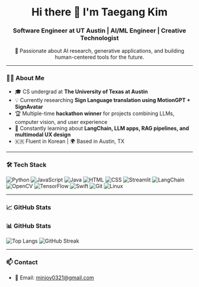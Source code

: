<h1 align="center">Hi there 👋 I'm Taegang Kim</h1>
<h3 align="center">Software Engineer at UT Austin | AI/ML Engineer | Creative Technologist</h3>

<p align="center">
  🧠 Passionate about AI research, generative applications, and building human-centered tools for the future.
</p>

---

### 👨‍💻 About Me

- 🎓 CS undergrad at **The University of Texas at Austin**  
- 💡 Currently researching **Sign Language translation using MotionGPT + SignAvatar**  
- 🏆 Multiple-time **hackathon winner** for projects combining LLMs, computer vision, and user experience  
- 🌱 Constantly learning about **LangChain, LLM apps, RAG pipelines, and multimodal UX design**  
- 🇰🇷 Fluent in Korean | 🌍 Based in Austin, TX  

---

### 🛠 Tech Stack

![Python](https://img.shields.io/badge/-Python-3776AB?style=flat&logo=python&logoColor=white)
![JavaScript](https://img.shields.io/badge/-JavaScript-F7DF1E?style=flat&logo=javascript&logoColor=black)
![Java](https://img.shields.io/badge/-Java-007396?style=flat&logo=java)
![HTML](https://img.shields.io/badge/-HTML5-E34F26?style=flat&logo=html5&logoColor=white)
![CSS](https://img.shields.io/badge/-CSS3-1572B6?style=flat&logo=css3)
![Streamlit](https://img.shields.io/badge/-Streamlit-FF4B4B?style=flat&logo=streamlit)
![LangChain](https://img.shields.io/badge/-LangChain-blueviolet)
![OpenCV](https://img.shields.io/badge/-OpenCV-5C3EE8?style=flat&logo=opencv)
![TensorFlow](https://img.shields.io/badge/-TensorFlow-FF6F00?style=flat&logo=tensorflow)
![Swift](https://img.shields.io/badge/-Swift-F05138?style=flat&logo=swift)
![Git](https://img.shields.io/badge/-Git-F05032?style=flat&logo=git)
![Linux](https://img.shields.io/badge/-Linux-FCC624?style=flat&logo=linux)

---

### 📈 GitHub Stats

### 📊 GitHub Stats

<p align="left">
  <img src="https://github-readme-stats.vercel.app/api/top-langs?username=123jklas&show_icons=true&layout=compact" alt="Top Langs"/>
   <img src="https://github-readme-streak-stats.herokuapp.com?user=123jklas&theme=tokyonight" alt="GitHub Streak"/>
</p>


---

### 📫 Contact

- 📧 Email: minjoy0321@gmail.com  


